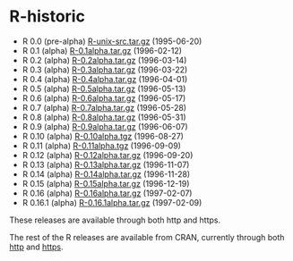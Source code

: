 # R-historic

* R 0.0 (pre-alpha) [R-unix-src.tar.gz](R-unix-src.tar.gz) (1995-06-20)
* R 0.1 (alpha) [R-0.1alpha.tar.gz](R-0.1alpha.tar.gz) (1996-02-12)
* R 0.2 (alpha) [R-0.2alpha.tar.gz](R-0.2alpha.tar.gz) (1996-03-14)
* R 0.3 (alpha) [R-0.3alpha.tar.gz](R-0.3alpha.tar.gz) (1996-03-22)
* R 0.4 (alpha) [R-0.4alpha.tar.gz](R-0.4alpha.tar.gz) (1996-04-01)
* R 0.5 (alpha) [R-0.5alpha.tar.gz](R-0.5alpha.tar.gz) (1996-05-13)
* R 0.6 (alpha) [R-0.6alpha.tar.gz](R-0.6alpha.tar.gz) (1996-05-17)
* R 0.7 (alpha) [R-0.7alpha.tar.gz](R-0.7alpha.tar.gz) (1996-05-28)
* R 0.8 (alpha) [R-0.8alpha.tar.gz](R-0.8alpha.tar.gz) (1996-05-31)
* R 0.9 (alpha) [R-0.9alpha.tar.gz](R-0.9alpha.tar.gz) (1996-06-07)
* R 0.10 (alpha) [R-0.10alpha.tgz](R-0.10alpha.tgz) (1996-08-27)
* R 0.11 (alpha) [R-0.11alpha.tgz](R-0.11alpha.tgz) (1996-09-09)
* R 0.12 (alpha) [R-0.12alpha.tar.gz](R-0.12alpha.tar.gz) (1996-09-20)
* R 0.13 (alpha) [R-0.13alpha.tar.gz](R-0.13alpha.tar.gz) (1996-11-07)
* R 0.14 (alpha) [R-0.14alpha.tar.gz](R-0.14alpha.tar.gz) (1996-11-28)
* R 0.15 (alpha) [R-0.15alpha.tar.gz](R-0.15alpha.tar.gz) (1996-12-19)
* R 0.16 (alpha) [R-0.16alpha.tar.gz](R-0.16alpha.tar.gz) (1997-02-07)
* R 0.16.1 (alpha) [R-0.16.1alpha.tar.gz](R-0.16.1alpha.tar.gz) (1997-02-09)

These releases are available through both http and https.

The rest of the R releases are available from CRAN, currently through both
[http](http://cran.r-project.org/src/base/) and
[https](https://cran.r-project.org/src/base/).
